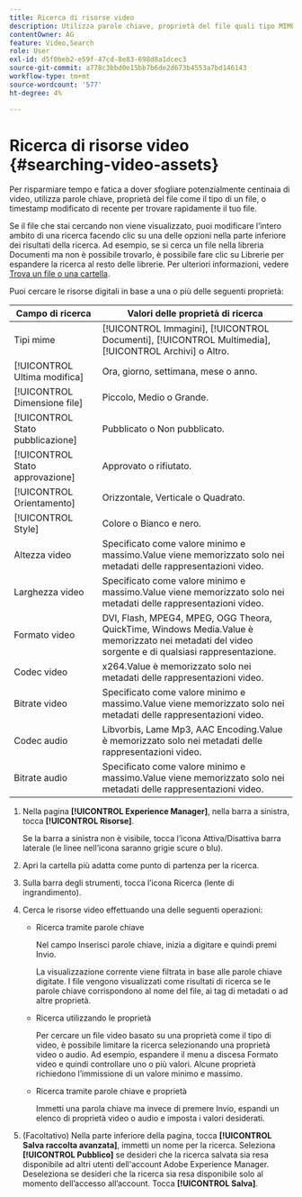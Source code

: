 ```yaml
---
title: Ricerca di risorse video
description: Utilizza parole chiave, proprietà del file quali tipo MIME, dimensioni o timestamp modificato di recente per trovare rapidamente il tuo file in [!DNL Experience Manager] Risorse.
contentOwner: AG
feature: Video,Search
role: User
exl-id: d5f0beb2-e59f-47cd-8e83-698d8a1dcec3
source-git-commit: a778c3bbd0e15bb7b6de2d673b4553a7bd146143
workflow-type: tm+mt
source-wordcount: '577'
ht-degree: 4%

---
```


# Ricerca di risorse video {#searching-video-assets}

Per risparmiare tempo e fatica a dover sfogliare potenzialmente centinaia di video, utilizza parole chiave, proprietà del file come il tipo di un file, o timestamp modificato di recente per trovare rapidamente il tuo file.

Se il file che stai cercando non viene visualizzato, puoi modificare l’intero ambito di una ricerca facendo clic su una delle opzioni nella parte inferiore dei risultati della ricerca. Ad esempio, se si cerca un file nella libreria Documenti ma non è possibile trovarlo, è possibile fare clic su Librerie per espandere la ricerca al resto delle librerie. Per ulteriori informazioni, vedere [Trova un file o una cartella](https://windows.microsoft.com/en-us/windows7/find-a-file-or-folder).

Puoi cercare le risorse digitali in base a una o più delle seguenti proprietà:

| Campo di ricerca | Valori delle proprietà di ricerca |
|---|---|
| Tipi mime | [!UICONTROL Immagini],  [!UICONTROL Documenti],  [!UICONTROL Multimedia],  [!UICONTROL Archivi] o Altro. |
| [!UICONTROL Ultima modifica] | Ora, giorno, settimana, mese o anno. |
| [!UICONTROL Dimensione file] | Piccolo, Medio o Grande. |
| [!UICONTROL Stato pubblicazione] | Pubblicato o Non pubblicato. |
| [!UICONTROL Stato approvazione] | Approvato o rifiutato. |
| [!UICONTROL Orientamento] | Orizzontale, Verticale o Quadrato. |
| [!UICONTROL Style] | Colore o Bianco e nero. |
| Altezza video | Specificato come valore minimo e massimo.Value viene memorizzato solo nei metadati delle rappresentazioni video. |
| Larghezza video | Specificato come valore minimo e massimo.Value viene memorizzato solo nei metadati delle rappresentazioni video. |
| Formato video | DVI, Flash, MPEG4, MPEG, OGG Theora, QuickTime, Windows Media.Value è memorizzato nei metadati del video sorgente e di qualsiasi rappresentazione. |
| Codec video | x264.Value è memorizzato solo nei metadati delle rappresentazioni video. |
| Bitrate video | Specificato come valore minimo e massimo.Value viene memorizzato solo nei metadati delle rappresentazioni video. |
| Codec audio | Libvorbis, Lame Mp3, AAC Encoding.Value è memorizzato solo nei metadati delle rappresentazioni video. |
| Bitrate audio | Specificato come valore minimo e massimo.Value viene memorizzato solo nei metadati delle rappresentazioni video. |

1. Nella pagina **[!UICONTROL Experience Manager]**, nella barra a sinistra, tocca **[!UICONTROL Risorse]**.

   Se la barra a sinistra non è visibile, tocca l’icona Attiva/Disattiva barra laterale (le linee nell’icona saranno grigie scure o blu).

1. Apri la cartella più adatta come punto di partenza per la ricerca.
1. Sulla barra degli strumenti, tocca l’icona Ricerca (lente di ingrandimento).
1. Cerca le risorse video effettuando una delle seguenti operazioni:

   * Ricerca tramite parole chiave

      Nel campo Inserisci parole chiave, inizia a digitare e quindi premi Invio.

      La visualizzazione corrente viene filtrata in base alle parole chiave digitate. I file vengono visualizzati come risultati di ricerca se le parole chiave corrispondono al nome del file, ai tag di metadati o ad altre proprietà.

   * Ricerca utilizzando le proprietà

      Per cercare un file video basato su una proprietà come il tipo di video, è possibile limitare la ricerca selezionando una proprietà video o audio. Ad esempio, espandere il menu a discesa Formato video e quindi controllare uno o più valori. Alcune proprietà richiedono l’immissione di un valore minimo e massimo.

   * Ricerca tramite parole chiave e proprietà

      Immetti una parola chiave ma invece di premere Invio, espandi un elenco di proprietà video o audio e imposta i valori desiderati.

1. (Facoltativo) Nella parte inferiore della pagina, tocca **[!UICONTROL Salva raccolta avanzata]**, immetti un nome per la ricerca. Seleziona **[!UICONTROL Pubblico]** se desideri che la ricerca salvata sia resa disponibile ad altri utenti dell&#39;account Adobe Experience Manager. Deseleziona se desideri che la ricerca sia resa disponibile solo al momento dell’accesso all’account. Tocca **[!UICONTROL Salva]**.

